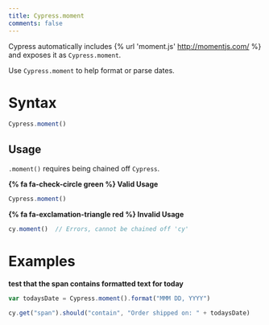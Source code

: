 ```yaml
---
title: Cypress.moment
comments: false
---
```


Cypress automatically includes {% url 'moment.js' http://momentjs.com/ %} and exposes it as `Cypress.moment`.

Use `Cypress.moment` to help format or parse dates.

# Syntax

```javascript
Cypress.moment()
```

## Usage

`.moment()` requires being chained off `Cypress`.

**{% fa fa-check-circle green %} Valid Usage**

```javascript
Cypress.moment()
```

**{% fa fa-exclamation-triangle red %} Invalid Usage**

```javascript
cy.moment()  // Errors, cannot be chained off 'cy'
```

# Examples

**test that the span contains formatted text for today**

```javascript
var todaysDate = Cypress.moment().format("MMM DD, YYYY")

cy.get("span").should("contain", "Order shipped on: " + todaysDate)
```
